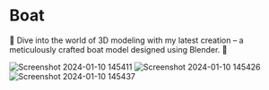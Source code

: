 # Boat
🚤 Dive into the world of 3D modeling with my latest creation – a meticulously crafted boat model designed using Blender. 🌊

![Screenshot 2024-01-10 145411](https://github.com/Augustesm/Boat/assets/25414343/33aff555-58a3-4014-8478-2efacbd062ca)
![Screenshot 2024-01-10 145426](https://github.com/Augustesm/Boat/assets/25414343/46086f93-b964-44ef-adbd-b8c1b6e9109f)
![Screenshot 2024-01-10 145437](https://github.com/Augustesm/Boat/assets/25414343/3c1347e0-e7ac-46f9-a253-44e9349ea50d)
